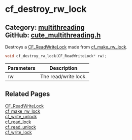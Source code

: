 # cf_destroy_rw_lock

Category: [multithreading](https://github.com/RandyGaul/cute_framework/blob/master/docs/api_reference?id=multithreading)  
GitHub: [cute_multithreading.h](https://github.com/RandyGaul/cute_framework/blob/master/include/cute_multithreading.h)  
---

Destroys a [CF_ReadWriteLock](https://github.com/RandyGaul/cute_framework/blob/master/docs/multithreading/cf_readwritelock.md) made from [cf_make_rw_lock](https://github.com/RandyGaul/cute_framework/blob/master/docs/multithreading/cf_make_rw_lock.md).

```cpp
void cf_destroy_rw_lock(CF_ReadWriteLock* rw);
```

Parameters | Description
--- | ---
rw | The read/write lock.

## Related Pages

[CF_ReadWriteLock](https://github.com/RandyGaul/cute_framework/blob/master/docs/multithreading/cf_readwritelock.md)  
[cf_make_rw_lock](https://github.com/RandyGaul/cute_framework/blob/master/docs/multithreading/cf_make_rw_lock.md)  
[cf_write_unlock](https://github.com/RandyGaul/cute_framework/blob/master/docs/multithreading/cf_write_unlock.md)  
[cf_read_lock](https://github.com/RandyGaul/cute_framework/blob/master/docs/multithreading/cf_read_lock.md)  
[cf_read_unlock](https://github.com/RandyGaul/cute_framework/blob/master/docs/multithreading/cf_read_unlock.md)  
[cf_write_lock](https://github.com/RandyGaul/cute_framework/blob/master/docs/multithreading/cf_write_lock.md)  

